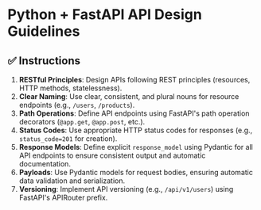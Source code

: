 # Python + FastAPI API Design Guidelines

## ✅ Instructions

1.  **RESTful Principles**: Design APIs following REST principles (resources, HTTP methods, statelessness).
2.  **Clear Naming**: Use clear, consistent, and plural nouns for resource endpoints (e.g., `/users`, `/products`).
3.  **Path Operations**: Define API endpoints using FastAPI's path operation decorators (`@app.get`, `@app.post`, etc.).
4.  **Status Codes**: Use appropriate HTTP status codes for responses (e.g., `status_code=201` for creation).
5.  **Response Models**: Define explicit `response_model` using Pydantic for all API endpoints to ensure consistent output and automatic documentation.
6.  **Payloads**: Use Pydantic models for request bodies, ensuring automatic data validation and serialization.
7.  **Versioning**: Implement API versioning (e.g., `/api/v1/users`) using FastAPI's APIRouter prefix.
